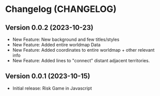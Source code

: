 # Changelog (CHANGELOG)

## Version 0.0.2 (2023-10-23)
- New Feature: New background and few titles/styles
- New Feature: Added entire worldmap Data
- New Feature: Added coordinates to entire worldmap + other relevant info
- New Feature: Added lines to "connect" distant adjacent territories.

## Version 0.0.1 (2023-10-15)
- Initial release: Risk Game in Javascript